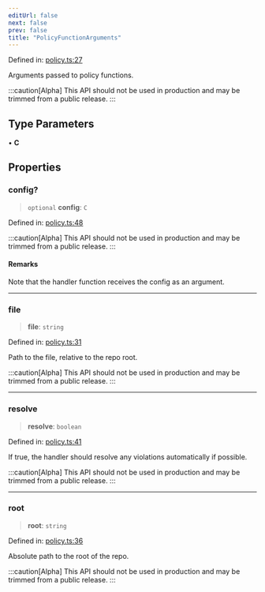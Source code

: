 ```yaml
---
editUrl: false
next: false
prev: false
title: "PolicyFunctionArguments"
---
```


Defined in: [policy.ts:27](https://github.com/tylerbutler/tools-monorepo/blob/main/packages/repopo/src/policy.ts#L27)

Arguments passed to policy functions.

:::caution[Alpha]
This API should not be used in production and may be trimmed from a public release.
:::

## Type Parameters

• **C**

## Properties

### config?

> `optional` **config**: `C`

Defined in: [policy.ts:48](https://github.com/tylerbutler/tools-monorepo/blob/main/packages/repopo/src/policy.ts#L48)

:::caution[Alpha]
This API should not be used in production and may be trimmed from a public release.
:::

#### Remarks

Note that the handler function receives the config as an argument.

***

### file

> **file**: `string`

Defined in: [policy.ts:31](https://github.com/tylerbutler/tools-monorepo/blob/main/packages/repopo/src/policy.ts#L31)

Path to the file, relative to the repo root.

:::caution[Alpha]
This API should not be used in production and may be trimmed from a public release.
:::

***

### resolve

> **resolve**: `boolean`

Defined in: [policy.ts:41](https://github.com/tylerbutler/tools-monorepo/blob/main/packages/repopo/src/policy.ts#L41)

If true, the handler should resolve any violations automatically if possible.

:::caution[Alpha]
This API should not be used in production and may be trimmed from a public release.
:::

***

### root

> **root**: `string`

Defined in: [policy.ts:36](https://github.com/tylerbutler/tools-monorepo/blob/main/packages/repopo/src/policy.ts#L36)

Absolute path to the root of the repo.

:::caution[Alpha]
This API should not be used in production and may be trimmed from a public release.
:::
